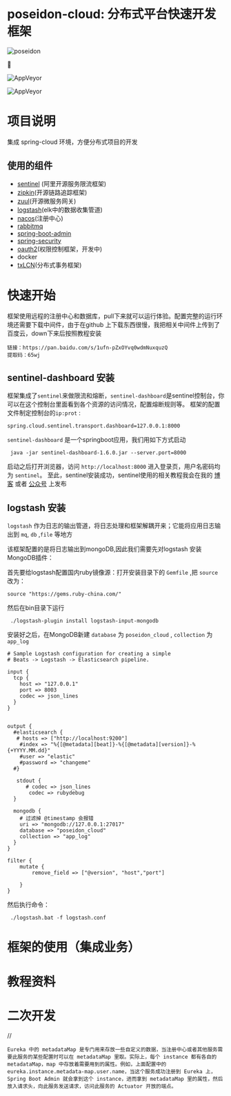 
#  poseidon-cloud: 分布式平台快速开发框架

![poseidon](https://github.com/muggle0/poseidon-cloud/blob/master/project-document/png/factory.jpg?raw=true) 

 :penguin: 
 
![AppVeyor](https://img.shields.io/badge/cloud-poseidon-orange.svg)

![AppVeyor](https://img.shields.io/badge/jdk8-support-orange.svg)

# 项目说明
集成 spring-cloud 环境，方便分布式项目的开发

## 使用的组件
- [sentinel](https://github.com/alibaba/spring-cloud-alibaba/wiki/Sentinel "点我") (阿里开源服务限流框架)
- [zipkin](https://github.com/openzipkin/zipkin/wiki "点我")(开源链路追踪框架)
- [zuul](https://github.com/Netflix/zuul/wiki "点我")(开源微服务网关)
- [logstash](https://www.elastic.co/cn/logstash "点我")(elk中的数据收集管道)
- [nacos](https://nacos.io/zh-cn/docs/what-is-nacos.html "点我")(注册中心)
- [rabbitmq]( https://muggle.javaboy.org/2019/08/30/rabbitmq/ "点我")
- [spring-boot-admin](https://codecentric.github.io/spring-boot-admin/current/ "应用监控")
- [spring-security](https://muggle.javaboy.org/2019/04/20/springSecurity2/ "权限控制框架")
- [oauth2](https://muggle.javaboy.org/2019/04/12/security-oauth2%E5%AD%A6%E4%B9%A0%E7%AC%94%E8%AE%B0/ "点我")(权限控制框架，开发中)
- docker
- [txLCN](http://www.txlcn.org/zh-cn/docs/preface.html "点我")(分布式事务框架)

# 快速开始
框架使用远程的注册中心和数据库，pull下来就可以运行体验。配置完整的运行环境还需要下载中间件，由于在github 上下载东西很慢，我把相关中间件上传到了百度云，down下来后按照教程安装

```
链接：https://pan.baidu.com/s/1ufn-pZxOYvq0wdmNuxquzQ 
提取码：65wj 
```
## sentinel-dashboard 安装
框架集成了`sentinel`来做限流和熔断，`sentinel-dashboard`是sentinel控制台，你可以在这个控制台里面看到各个资源的访问情况，配置熔断规则等。
框架的配置文件制定控制台的`ip:prot` :
```properties
spring.cloud.sentinel.transport.dashboard=127.0.0.1:8000
```
`sentinel-dashboard` 是一个springboot应用，我们用如下方式启动
```properties
 java -jar sentinel-dashboard-1.6.0.jar --server.port=8000
```
启动之后打开浏览器，访问 `http://localhost:8000` 进入登录页，用户名密码均为 `sentinel`。
至此，sentinel安装成功，sentinel使用的相关教程我会在我的 [博客](https://muggle.javaboy.org/) 或者 [公众号](https://muggle.javaboy.org/2019/03/20/home/) 上发布

##  logstash 安装
`logstash` 作为日志的输出管道，将日志处理和框架解耦开来；它能将应用日志输出到 `mq`, `db` ,`file` 等地方

该框架配置的是将日志输出到mongoDB,因此我们需要先对logstash 安装MongoDB插件：

首先要给logstash配置国内ruby镜像源：打开安装目录下的 `Gemfile` ,把 `source` 改为：
```properties
source "https://gems.ruby-china.com/"
```
然后在bin目录下运行

```aidl
 ./logstash-plugin install logstash-input-mongodb
```

安装好之后，在MongoDB新建 `database` 为 `poseidon_cloud` , `collection` 为 `app_log`

```config
# Sample Logstash configuration for creating a simple
# Beats -> Logstash -> Elasticsearch pipeline.

input {
  tcp {
	host => "127.0.0.1"
    port => 8003
	codec => json_lines
  }
}


output {
  #elasticsearch {
   # hosts => ["http://localhost:9200"]
    #index => "%{[@metadata][beat]}-%{[@metadata][version]}-%{+YYYY.MM.dd}"
    #user => "elastic"
    #password => "changeme"
  #}
	
   stdout {
      # codec => json_lines
	   codec => rubydebug
  }
  
  mongodb {
	# 过滤掉 @timestamp 会报错
    uri => "mongodb://127.0.0.1:27017"
    database => "poseidon_cloud"
    collection => "app_log"
  }
}

filter {
    mutate {
		remove_field => ["@version", "host","port"]
    
    }
}
```

然后执行命令：
```aidl
 ./logstash.bat -f logstash.conf
```

# 框架的使用（集成业务）

# 教程资料

# 二次开发
// 

```
Eureka 中的 metadataMap 是专门用来存放一些自定义的数据，当注册中心或者其他服务需要此服务的某些配置时可以在 metadataMap 里取。实际上，每个 instance 都有各自的 metadataMap，map 中存放着需要用到的属性。例如，上面配置中的 eureka.instance.metadata-map.user.name，当这个服务成功注册到 Eureka 上，Spring Boot Admin 就会拿到这个 instance，进而拿到 metadataMap 里的属性，然后放入请求头，向此服务发送请求，访问此服务的 Actuator 开放的端点。
```